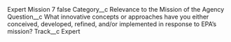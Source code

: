 <?xml version="1.0" encoding="UTF-8"?>
<CustomMetadata xmlns="http://soap.sforce.com/2006/04/metadata" xmlns:xsi="http://www.w3.org/2001/XMLSchema-instance" xmlns:xsd="http://www.w3.org/2001/XMLSchema">
    <label>Expert Mission 7</label>
    <protected>false</protected>
    <values>
        <field>Category__c</field>
        <value xsi:type="xsd:string">Relevance to the Mission of the Agency</value>
    </values>
    <values>
        <field>Question__c</field>
        <value xsi:type="xsd:string">What innovative concepts or approaches have you either conceived, developed, refined, and/or implemented in response to EPA’s mission?</value>
    </values>
    <values>
        <field>Track__c</field>
        <value xsi:type="xsd:string">Expert</value>
    </values>
</CustomMetadata>
